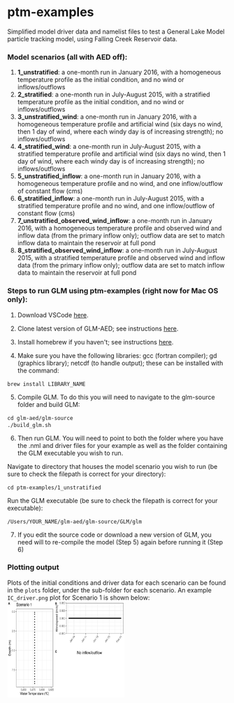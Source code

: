 # ptm-examples
Simplified model driver data and namelist files to test a General Lake Model particle tracking model, using Falling Creek Reservoir data.

### Model scenarios (all with AED off):
1. **1_unstratified**: a one-month run in January 2016, with a homogeneous temperature profile as the initial condition, and no wind or inflows/outflows
2. **2_stratified**: a one-month run in July-August 2015, with a stratified temperature profile as the initial condition, and no wind or inflows/outflows
3. **3_unstratified_wind**: a one-month run in January 2016, with a homogeneous temperature profile and artificial wind (six days no wind, then 1 day of wind, where each windy day is of increasing strength); no inflows/outflows
4. **4_stratified_wind**: a one-month run in July-August 2015, with a stratified temperature profile and artificial wind (six days no wind, then 1 day of wind, where each windy day is of increasing strength); no inflows/outflows
5. **5_unstratified_inflow**: a one-month run in January 2016, with a homogeneous temperature profile and no wind, and one inflow/outflow of constant flow (cms)
6. **6_stratified_inflow**: a one-month run in July-August 2015, with a stratified temperature profile and no wind, and one inflow/outflow of constant flow (cms)
7. **7_unstratified_observed_wind_inflow**: a one-month run in January 2016, with a homogeneous temperature profile and observed wind and inflow data (from the primary inflow only); outflow data are set to match inflow data to maintain the reservoir at full pond
8. **8_stratified_observed_wind_inflow**: a one-month run in July-August 2015, with a stratified temperature profile and observed wind and inflow data (from the primary inflow only); outflow data are set to match inflow data to maintain the reservoir at full pond

### Steps to run GLM using ptm-examples (right now for Mac OS only):

1. Download VSCode [here](https://code.visualstudio.com/). 

2. Clone latest version of GLM-AED; see instructions [here](https://github.com/AquaticEcoDynamics/GLM?tab=readme-ov-file). 

3. Install homebrew if you haven't; see instructions [here](https://brew.sh/). 

4. Make sure you have the following libraries: gcc (fortran compiler); gd (graphics library); netcdf (to handle output); these can be installed with the command:
```
brew install LIBRARY_NAME
```

5. Compile GLM. To do this you will need to navigate to the glm-source folder and build GLM:
```
cd glm-aed/glm-source
./build_glm.sh
```

6. Then run GLM. You will need to point to both the folder where you have the .nml and driver files for your example as well as the folder containing the GLM executable you wish to run.

Navigate to directory that houses the model scenario you wish to run (be sure to check the filepath is correct for your directory):
```
cd ptm-examples/1_unstratified
```
Run the GLM executable (be sure to check the filepath is correct for your executable):
```
/Users/YOUR_NAME/glm-aed/glm-source/GLM/glm
```

7. If you edit the source code or download a new version of GLM, you need will to re-compile the model (Step 5) again before running it (Step 6)

### Plotting output
Plots of the initial conditions and driver data for each scenario can be found in the `plots` folder, under the sub-folder for each scenario. An example `IC_driver.png` plot for Scenario 1 is shown below:
<img src="plots/1_unstratified/IC_drivers.png" align="center" height="220" width="269">